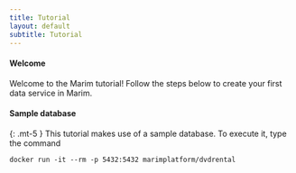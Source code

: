 ```yaml
---
title: Tutorial
layout: default
subtitle: Tutorial
---
```

#### Welcome
Welcome to the Marim tutorial! Follow the steps below to create your first data service in Marim.

#### Sample database
{: .mt-5 }
This tutorial makes use of a sample database. To execute it, type the command

```shell
docker run -it --rm -p 5432:5432 marimplatform/dvdrental
```